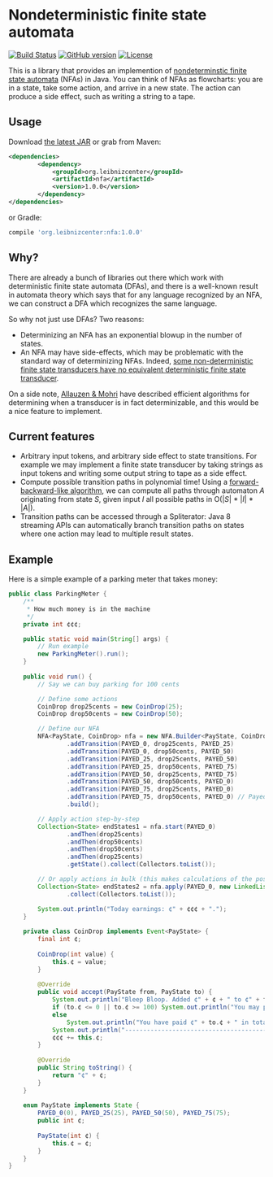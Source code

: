 # Nondeterministic finite state automata
[![Build Status](https://travis-ci.org/cacfd3a/java-nfa.svg?branch=master)](https://travis-ci.org/cacfd3a/java-nfa)
[![GitHub version](https://badge.fury.io/gh/cacfd3a%2Fjava-nfa.svg)](https://github.com/cacfd3a/java-nfa/releases)
[![License](https://img.shields.io/npm/l/probabilistic-earley-parser.svg)](https://github.com/cacfd3a/java-nfa/blob/master/LICENSE.txt)

This is a library that provides an implemention of [nondeterminstic finite state automata](https://en.wikipedia.org/wiki/Nondeterministic_finite_automaton) (NFAs) in Java. You can think of NFAs as flowcharts: you are in a state, take some action, and arrive in a new state. The action can produce a side effect, such as writing a string to a tape. 

## Usage
Download [the latest JAR](https://github.com/cacfd3a/nfa/releases/latest) or grab from Maven:

```xml
<dependencies>
        <dependency>
            <groupId>org.leibnizcenter</groupId>
            <artifactId>nfa</artifactId>
            <version>1.0.0</version>
        </dependency>
</dependencies>
```

or Gradle:
```groovy
compile 'org.leibnizcenter:nfa:1.0.0'
```

## Why?
There are already a bunch of libraries out there which work with deterministic finite state automata (DFAs), and there is a well-known result in automata theory which says that for any language recognized by an NFA, we can construct a DFA which recognizes the same language.

So why not just use DFAs? Two reasons:
* Determinizing an NFA has an exponential blowup in the number of states.
* An NFA may have side-effects, which may be problematic with the standard way of determinizing NFAs. Indeed, [some non-deterministic finite state transducers have no equivalent deterministic finite state transducer](http://www.let.rug.nl/~vannoord/papers/preds/node22.html). 

On a side note, [Allauzen & Mohri](http://www.cs.nyu.edu/~allauzen/pdf/twins.pdf) have described efficient algorithms for determining when a transducer is in fact determinizable, and this would be a nice feature to implement.

## Current features
* Arbitrary input tokens, and arbitrary side effect to state transitions. For example we may implement a finite state transducer by taking strings as input tokens and writing some output string to tape as a side effect.
* Compute possible transition paths in polynomial time! Using a [forward-backward-like algorithm](https://en.wikipedia.org/wiki/Forward%E2%80%93backward_algorithm), we can compute all paths through automaton *A* originating from state *S*, given input *I* all possible paths in O(|*S*| * |*I*| * |*A*|).
* Transition paths can be accessed through a Spliterator: Java 8 streaming APIs can automatically branch transition paths on states where one action may lead to multiple result states.

## Example
Here is a simple example of a parking meter that takes money:

```java
public class ParkingMeter {
    /**
     * How much money is in the machine
     */
    private int ¢¢¢;

    public static void main(String[] args) {
        // Run example
        new ParkingMeter().run();
    }
    
    public void run() {
        // Say we can buy parking for 100 cents

        // Define some actions
        CoinDrop drop25cents = new CoinDrop(25);
        CoinDrop drop50cents = new CoinDrop(50);

        // Define our NFA
        NFA<PayState, CoinDrop> nfa = new NFA.Builder<PayState, CoinDrop>()
                .addTransition(PAYED_0, drop25cents, PAYED_25)
                .addTransition(PAYED_0, drop50cents, PAYED_50)
                .addTransition(PAYED_25, drop25cents, PAYED_50)
                .addTransition(PAYED_25, drop50cents, PAYED_75)
                .addTransition(PAYED_50, drop25cents, PAYED_75)
                .addTransition(PAYED_50, drop50cents, PAYED_0)
                .addTransition(PAYED_75, drop25cents, PAYED_0)
                .addTransition(PAYED_75, drop50cents, PAYED_0) // Payed too much... no money back!
                .build();

        // Apply action step-by-step
        Collection<State> endStates1 = nfa.start(PAYED_0)
                .andThen(drop25cents)
                .andThen(drop50cents)
                .andThen(drop50cents)
                .andThen(drop25cents)
                .getState().collect(Collectors.toList());

        // Or apply actions in bulk (this makes calculations of the possible paths more efficient, but it doesn't matter if we iterate over all transitions anyway)
        Collection<State> endStates2 = nfa.apply(PAYED_0, new LinkedList<>(Arrays.asList(drop50cents, drop25cents, drop50cents, drop25cents)))
                .collect(Collectors.toList());

        System.out.println("Today earnings: ¢" + ¢¢¢ + ".");
    }
    
    private class CoinDrop implements Event<PayState> {
        final int ¢;
    
        CoinDrop(int value) {
            this.¢ = value;
        }
    
        @Override
        public void accept(PayState from, PayState to) {
            System.out.println("Bleep Bloop. Added ¢" + ¢ + " to ¢" + from.¢ + ". ");
            if (to.¢ <= 0 || to.¢ >= 100) System.out.println("You may park. Good day.");
            else 
                System.out.println("You have paid ¢" + to.¢ + " in total. Please add ¢" + (100 - to.¢) + " before you may park.");
            System.out.println("----------------------------------------------");
            ¢¢¢ += this.¢;
        }
    
        @Override
        public String toString() {
            return "¢" + ¢;
        }
    }
    
    enum PayState implements State {
        PAYED_0(0), PAYED_25(25), PAYED_50(50), PAYED_75(75);
        public int ¢;
    
        PayState(int ¢) {
            this.¢ = ¢;
        }
    }
}
```
